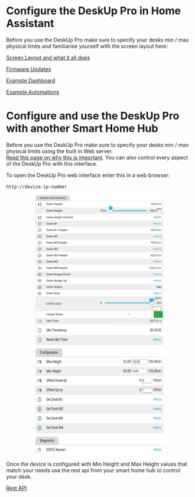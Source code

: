 # Configure the DeskUp Pro in Home Assistant

Before you use the DeskUp Pro make sure to specify your desks min / max physical limits and familiarise yourself with the screen layout here:

[Screen Layout and what it all does](home-assistant-screen-layout.md)

[Firmware Updates](firmware-updates.md)

[Example Dashboard](home-assistant-dashboard.md)

[Example Automations](home-assistant-automations.md)


# Configure and use the DeskUp Pro with another Smart Home Hub

Before you use the DeskUp Pro make sure to specify your desks min / max physical limits using the built in Web server.  
[Read this page on why this is important](docs/configuration/home-assistant-screen-layout.md#max-height-defaults-to-cm).
You can also control every aspect of the DeskUp Pro with this interface.

To open the DeskUp Pro web interface enter this in a web browser: 
```
http://device-ip-number
```

<p align="center">
  <img src="images/WebServer-screen1c.jpg" height="350px" width=350px" />
  <img src="images/WebServer-screen2c.jpg" height="350px" width=350px" />
</p>

Once the device is configured with Min Height and Max Height values that match your needs use the rest api from your smart home hub to control your desk.

[Rest API](rest-api.md)


